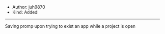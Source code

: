 - Author: juh9870
- Kind: Added
---
Saving promp upon trying to exist an app while a project is open
